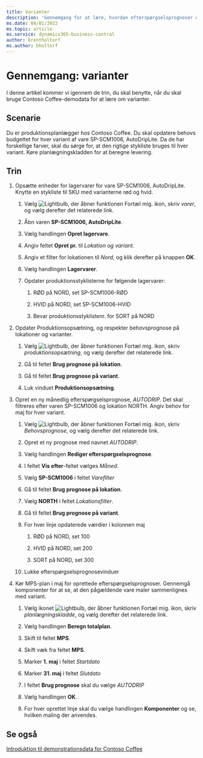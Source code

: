 ```yaml
---
title: Varianter
description: 'Gennemgang for at lære, hvordan efterspørgselsprognoser opdateres for hver variant af et produkt i Business central.'
ms.date: 04/01/2022
ms.topic: article
ms.service: dynamics365-business-central
author: brentholtorf
ms.author: bholtorf
---
```


# <a name="walkthrough-variants"></a>Gennemgang: varianter

I denne artikel kommer vi igennem de trin, du skal benytte, når du skal bruge Contoso Coffee-demodata for at lære om varianter.

## <a name="scenario"></a>Scenarie

Du er produktionsplanlægger hos Contoso Coffee. Du skal opdatere behovs budgettet for hver variant af vare SP-SCM1006, AutoDripLite. Da de har forskellige farver, skal du sørge for, at den rigtige stykliste bruges til hver variant. Køre planlægningskladden for at beregne levering.  

## <a name="steps"></a>Trin

1. Opsætte enheder for lagervarer for vare SP-SCM1006, AutoDripLite. Knytte en stykliste til SKU med varianterne rød og hvid.

    1. Vælg ![Lightbulb, der åbner funktionen Fortæl mig.](../../media/ui-search/search_small.png "Fortæl mig, hvad du vil foretage dig") ikon, skriv *varer*, og vælg derefter det relaterede link.  

    2. Åbn varen **SP-SCM1006, AutoDripLite**.

    3. Vælg handlingen **Opret lagervare**.  

    4. Angiv feltet **Opret pr.** til *Lokation og variant*.

    5. Angiv et filter for lokationen til *Nord*, og klik derefter på knappen **OK**.

    6. Vælg handlingen **Lagervarer**.  

    7. Opdater produktionsstyklisterne for følgende lagervarer:

        1. RØD på NORD, set SP-SCM1006-RØD  

        2. HVID på NORD, set SP-SCM1006-HVID  

        3. Bevar produktionsstyklistenr. for SORT på NORD  

2. Opdater Produktionsopsætning, og respekter behovsprognose på lokationer og varianter.  

    1. Vælg ![Lightbulb, der åbner funktionen Fortæl mig.](../../media/ui-search/search_small.png "Fortæl mig, hvad du vil foretage dig") ikon, skriv *produktionsopsætning*, og vælg derefter det relaterede link.  

    2. Gå til feltet **Brug prognose på lokation**.

    3. Gå til feltet **Brug prognose på variant**.

    4. Luk vinduet **Produktionsopsætning**.

3. Opret en ny månedlig efterspørgselsprognose, *AUTODRIP*. Det skal filtreres efter varen SP-SCM1006 og lokation NORTH. Angiv behov for maj for hver variant. 

    1. Vælg ![Lightbulb, der åbner funktionen Fortæl mig.](../../media/ui-search/search_small.png "Fortæl mig, hvad du vil foretage dig") ikon, skriv *Behovsprognose*, og vælg derefter det relaterede link.

    2. Opret et ny prognose med navnet *AUTODRIP*.

    3. Vælg handlingen **Rediger efterspørgselsprognose**.

    4. I feltet **Vis efter**-feltet vælges *Måned*.

    5. Vælg **SP-SCM1006** i feltet *Varefilter*

    6. Gå til feltet **Brug prognose på lokation**.

    7. Vælg **NORTH** i feltet *Lokationsfilter*.

    8. Gå til feltet **Brug prognose på variant**.

    9. For hver linje opdaterede værdier i kolonnen maj

        1. RØD på NORD, set 100

        2. HVID på NORD, set 200

        3. SORT på NORD, set 300

    10. Lukke efterspørgselsprognosevinduer

4. Kør MPS-plan i maj for oprettede efterspørgselsprognoser. Gennemgå komponenter for at se, at den pågældende vare maler sammenlignes med variant.

    1. Vælg ikonet ![Lightbulb, der åbner funktionen Fortæl mig.](../../media/ui-search/search_small.png "Fortæl mig, hvad du vil foretage dig") ikon, skriv *planlægningskladde*, og vælg derefter det relaterede link.

    2. Vælg handlingen **Beregn totalplan**.

    3. Skift til feltet **MPS**.

    4. Skift væk fra feltet **MPS**.

    5. Marker **1. maj** i feltet *Startdato*

    6. Marker **31. maj** i feltet *Slutdato*

    7. I feltet **Brug prognose** skal du vælge *AUTODRIP*

    8. Vælg handlingen **OK**.

    9. For hver oprettet linje skal du vælge handlingen **Komponenter** og se, hvilken maling der anvendes.  

## <a name="see-also"></a>Se også

[Introduktion til demonstrationsdata for Contoso Coffee](../contoso-coffee-intro.md)  
